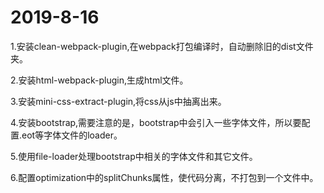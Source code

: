 # 2019-8-16

1.安装clean-webpack-plugin,在webpack打包编译时，自动删除旧的dist文件夹。

2.安装html-webpack-plugin,生成html文件。

3.安装mini-css-extract-plugin,将css从js中抽离出来。

4.安装bootstrap,需要注意的是，bootstrap中会引入一些字体文件，所以要配置.eot等字体文件的loader。

5.使用file-loader处理bootstrap中相关的字体文件和其它文件。

6.配置optimization中的splitChunks属性，使代码分离，不打包到一个文件中。